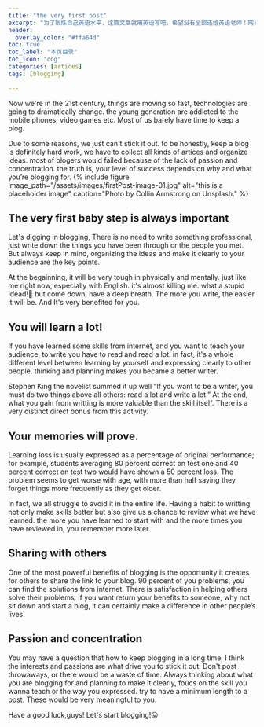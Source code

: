 ```yaml
---
title: "the very first post"
excerpt: "为了锻炼自己英语水平，这篇文章就用英语写吧，希望没有全部还给英语老师！网易有道走起来！！😂"
header:
  overlay_color: "#ffa64d"
toc: true
toc_label: "本页目录"
toc_icon: "cog"
categories: [artices]
tags: [blogging]

---
```

Now we're in the 21st century, things are moving so fast, technologies are going to dramatically change. the young generation are addicted to the mobile phones, video games etc. Most of us barely have time to keep a blog.

Due to some reasons, we just can't stick it out. to be honestly, keep a blog is definitely hard work, we have to collect all kinds of artices and organize ideas. most of blogers would failed because of the lack of passion and concentration. the truth is, your level of success depends on why and what you’re blogging for.
{% include figure image_path="/assets/images/firstPost-image-01.jpg" alt="this is a placeholder image" caption="Photo by Collin Armstrong on Unsplash." %}
## The very first baby step is always important
Let's digging in blogging, There is no need to write something professional, just write down the things you have been through or the people you met. But always keep in mind, organizing the ideas and make it clearly to your audience are the key points. 

At the begainning, it will be very tough in physically and mentally. just like me right now, especially with English. it's almost killing me. what a stupid idead!🤣 but come down, have a deep breath. The more you write, the easier it will be. And It's very benefited for you.
## You will learn a lot!
If you have learned some skills from internet, and you want to teach your audience, to write you have to read and read a lot. in fact, it's a whole different level between learning by yourself and expressing clearly to other people. thinking and planning makes you became a better writer. 

Stephen King the novelist summed it up well “If you want to be a writer, you must do two things above all others: read a lot and write a lot.” At the end, what you gain from writting is more valuable than the skill itself. There is a very distinct direct bonus from this activity. 
## Your memories will prove.
Learning loss is usually expressed as a percentage of original performance; for example, students averaging 80 percent correct on test one and 40 percent correct on test two would have shown a 50 percent loss. The problem seems to get worse with age, with more than half saying they forget things more frequently as they get older. 

In fact, we all struggle to avoid it in the entire life. Having a habit to writting not only make skills better but also give us a chance to review what we have learned. the more you have learned to start with and the more times you have reviewed in, you remember more later.
## Sharing with others
One of the most powerful benefits of blogging is the opportunity it creates for others to share the link to your blog. 90 percent of you problems, you can find the solutions from internet. There is satisfaction in helping others solve their problems, if you want return your benefits to someone, why not sit down and start a blog, it can certainly make a difference in other people’s lives.
## Passion and concentration
You may have a question that how to keep blogging in a long time, I think the interests and passions are what drive you to stick it out. Don't post throwaways, or there would be a waste of time. Always thinking about what you are blogging for and planning to make it clearly, foucs on the skill you wanna teach or the way you expressed. try to have a minimum length to a post. These would be very meaningful to you.

Have a good luck,guys! Let's start blogging!😝





